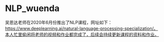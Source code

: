 # NLP_wuenda
吴恩达老师在2020年6月份推出了NLP课程，网址如下：https://www.deeplearning.ai/natural-language-processing-specialization/。本人忙里偷闲将老师的视频和作业都完成了，后续会持续更新课程的资料和作业。
